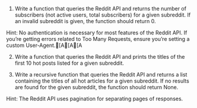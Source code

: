 1) Write a function that queries the Reddit API and returns the number of subscribers (not active users, total subscribers) for a given subreddit. If an invalid subreddit is given, the function should return 0.



Hint: No authentication is necessary for most features of the Reddit API. If you’re getting errors related to Too Many Requests, ensure you’re setting a custom User-Agent.[A[A[A


2) Write a function that queries the Reddit API and prints the titles of the first 10 hot posts listed for a given subreddit.


3) Write a recursive function that queries the Reddit API and returns a list containing the titles of all hot articles for a given subreddit. If no results are found for the given subreddit, the function should return None.



Hint: The Reddit API uses pagination for separating pages of responses.

